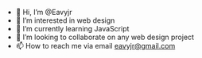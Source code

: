 - 👋 Hi, I’m @Eavyjr
- 👀 I’m interested in web design
- 🌱 I’m currently learning JavaScript
- 💞️ I’m looking to collaborate on any web design project
- 📫 How to reach me via email eavyjr@gmail.com

<!---
Eavyjr/Eavyjr is a ✨ special ✨ repository because its `README.md` (this file) appears on your GitHub profile.
You can click the Preview link to take a look at your changes.
--->
